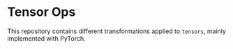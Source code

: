 # Tensor Ops
This repository contains different transformations applied to `tensors`, mainly implemented with PyTorch.
